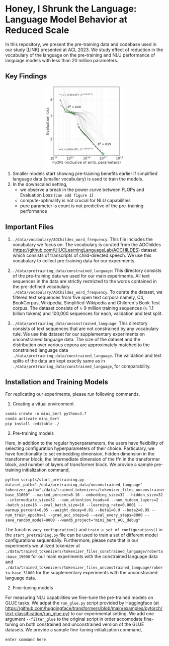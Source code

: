 # Honey, I Shrunk the Language: Language Model Behavior at Reduced Scale

In this repository, we present the pre-training data and codebase used in our study (LINK) presented at ACL 2023. We study effect of reduction in the vocabulary of the language on the pre-training and NLU performance of language models with less than 20 million parameters.

## Key Findings

<p align="center">
    <img 
         src="/results/ForACL/_ForACL_FLOPS Hoffman total_vs_eval-loss_w_power_curve_.png" 
         alt="Break in the power law" 
         title="Break in the power law"
         width="50%" 
         height="50%">
</p>

1. Smaller models start showing pre-training benefits earlier if simplified language data (smaller vocabulary) is used to train the models.
2. In the downscaled setting, 
    - we observe a break in the power curve between FLOPs and Evaluation Loss (`can add figure 1`)
    - compute-optimality is not crucial for NLU capabilities
    - pure parameter is count is not predictive of the pre-training performance


## Important Files

1. `./data/vocabulary/AOChildes_word_frequency`: This file includes the vocabulary we focus on. The vocabulary is curated from the AOChildes (https://github.com/UIUCLearningLanguageLab/AOCHILDES) dataset which consists of transcripts of child-directed speech. We use this vocabulary to collect pre-training data for our experiments.


2. `./data/pretraining_data/constrained_language`: This directory consists of the pre-training data we used for our main experiments. All text sequences in the data are strictly restricted to the words contained in the pre-defined vocabulary `./data/vocabulary/AOChildes_word_frequency`. To curate the dataset, we filtered text sequences from five open text corpora namely, C4, BookCorpus, Wikipedia, Simplified-Wikipedia and Children's Book Test corpus. The dataset consists of $\approx$ 9 million training sequences ($\approx$ 1.1 billion tokens) and 100,000 sequences for each, validation and test split.

3. `./data/pretraining_data/unconstrained_language`: This directory consists of text sequences that are not constrained by any vocabulary rule. We use this dataset for our supplementary experiments on unconstrained language data. The size of the dataset and the distribution over various copora are approximately matched to the constrained language data `./data/pretraining_data/constrained_language`. The validation and text splits of the data are kept exactly same as in `./data/pretraining_data/constrained_language`, for comparability.


## Installation and Training Models

For replicating our experiments, please run following commands.

1. Creating a vitual environment

```
conda create -n mini_bert python=3.7
conda activate mini_bert
pip install -editable ./
```


2. Pre-training models

Here, in addition to the regular hyperparameters, the users have flexibility of selecting configuration hyperparameters of their choice. Particulary, we have functionality to set embedding dimension, hidden dimension in the transformer block, the intermediate dimension of the ffn in the transformer block, and number of layers of transformer block. We provide a sample pre-training initialization command,

```
python scripts/start_pretraining.py --dataset_path="./data/pretraining_data/unconstrained_language" --tokenizer_path="./data/trained_tokenizers/tokenizer_files_unconstrained_language/roberta-base_31000" --masked_percent=0.10 --embedding_size=32 --hidden_size=32 --intermediate_size=32 --num_attention_heads=4 --num_hidden_layers=2 --batch_size=16 --eval_batch_size=16 --learning_rate=0.0001 --warmup_percent=0.05 --weight_decay=0.01 --beta1=0.9 --beta2=0.95 --num_train_epochs=1 --grad_acc_steps=8 --eval_every_steps=8000 --save_random_model=8000 --wandb_project="mini_bert_ACL_debug"

```

The functins `vary_configuration()` and `train_a_set_of_configurations()` in the `start_pretraining.py` file can be used to train a set of different model configurations sequentially. Furthermore, please note that in our experiments we utilized tokenizer at `./data/trained_tokenizers/tokenizer_files_constrained_language/roberta-base_19000` for our main experiments with the constrained language data and `./data/trained_tokenizers/tokenizer_files_unconstrained_language/roberta-base_31000` for the supplementary experiments with the unconstrained language data.


2. Fine-tuning models

For measuring NLU capabilities we fine-tune the pre-trained models on GLUE tasks. We adpat the `run_glue.py` script provided by Huggingface (at https://github.com/huggingface/transformers/blob/main/examples/pytorch/text-classification/run_glue.py) to our experimental setting. We add one argument `--filter_glue` to the original script in order accomodate fine-tuning on both constrained and unconstrained version of the GLUE datasets. We provide a sample fine-tuning initialization command,

```
enter command here
```
